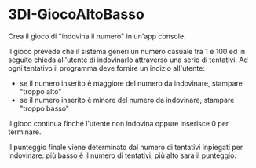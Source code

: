 # 3DI-GiocoAltoBasso

Crea il gioco di "indovina il numero" in un'app console.

Il gioco prevede che il sistema generi un numero casuale tra 1 e 100 ed in seguito chieda all'utente di indovinarlo attraverso una serie di tentativi.
Ad ogni tentativo il programma deve fornire un indizio all'utente:
- se il numero inserito è maggiore del numero da indovinare,  stampare "troppo alto"
- se il numero inserito è minore del numero da indovinare,  stampare "troppo basso"

Il gioco continua finché l'utente non indovina oppure inserisce 0 per terminare.

Il punteggio finale viene determinato dal numero di tentativi inpiegati per indovinare: più basso è il numero di tentativi, più alto sarà il punteggio.
